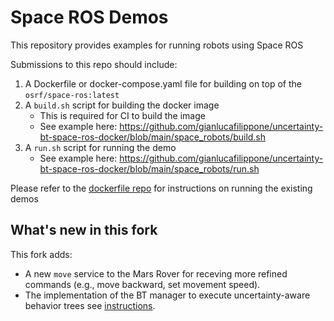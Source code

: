 # Space ROS Demos

This repository provides examples for running robots using Space ROS

Submissions to this repo should include:
1) A Dockerfile or docker-compose.yaml file for building on top of the `osrf/space-ros:latest`
2) A `build.sh` script for building the docker image
    - This is required for CI to build the image
    - See example here: https://github.com/gianlucafilippone/uncertainty-bt-space-ros-docker/blob/main/space_robots/build.sh
3) A `run.sh` script for running the demo
    - See example here: https://github.com/gianlucafilippone/uncertainty-bt-space-ros-docker/blob/main/space_robots/run.sh

Please refer to the [dockerfile repo](https://github.com/gianlucafilippone/uncertainty-bt-space-ros-docker/tree/main) for instructions on running the existing demos

## What's new in this fork

This fork adds:
- A new `move` service to the Mars Rover for receving more refined commands (e.g., move backward, set movement speed).
- The implementation of the BT manager to execute uncertainty-aware behavior trees see [instructions](https://github.com/gianlucafilippone/spaceros-demos/tree/main/mars_rover_bt_manager).
